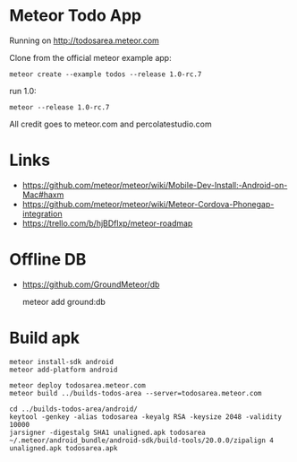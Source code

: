 Meteor Todo App
===============

Running on http://todosarea.meteor.com

Clone from the official meteor example app:

    meteor create --example todos --release 1.0-rc.7

run 1.0:
  
    meteor --release 1.0-rc.7
  
All credit goes to meteor.com and percolatestudio.com

Links
=====

* https://github.com/meteor/meteor/wiki/Mobile-Dev-Install:-Android-on-Mac#haxm
* https://github.com/meteor/meteor/wiki/Meteor-Cordova-Phonegap-integration
* https://trello.com/b/hjBDflxp/meteor-roadmap


Offline DB
==========

* https://github.com/GroundMeteor/db

    meteor add ground:db


Build apk
=========

    meteor install-sdk android
    meteor add-platform android

    meteor deploy todosarea.meteor.com
    meteor build ../builds-todos-area --server=todosarea.meteor.com

    cd ../builds-todos-area/android/
    keytool -genkey -alias todosarea -keyalg RSA -keysize 2048 -validity 10000
    jarsigner -digestalg SHA1 unaligned.apk todosarea
    ~/.meteor/android_bundle/android-sdk/build-tools/20.0.0/zipalign 4 unaligned.apk todosarea.apk

